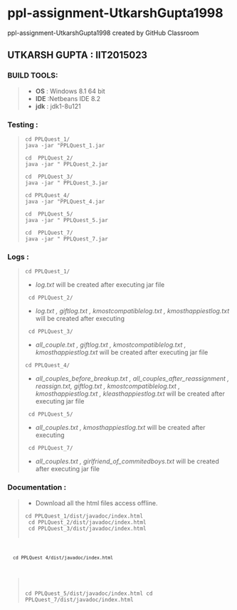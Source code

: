 # ppl-assignment-UtkarshGupta1998                                                                                                         
ppl-assignment-UtkarshGupta1998 created by GitHub Classroom                                                                               
## UTKARSH GUPTA : IIT2015023                                                                                                    
### BUILD TOOLS:
   > - **OS** : Windows 8.1 64 bit
   > - **IDE** :Netbeans IDE 8.2
   > - **jdk** : jdk1-8u121 
 ### Testing :                                   
   > <pre><code>cd PPLQuest_1/ 
   > java -jar "PPLQuest_1.jar</pre></code>
   > <pre><code>cd  PPLQuest_2/
   > java -jar " PPLQuest_2.jar</pre></code>
   > <pre><code>cd  PPLQuest_3/
   > java -jar " PPLQuest_3.jar</pre></code>
   > <pre><code>cd PPLQuest_4/ 
   > java -jar "PPLQuest_4.jar</pre></code>
   > <pre><code>cd  PPLQuest_5/
   > java -jar " PPLQuest_5.jar</pre></code>
   > <pre><code>cd  PPLQuest_7/
   > java -jar " PPLQuest_7.jar</pre></code>
 ### Logs :
   > <pre><code>cd PPLQuest_1/</pre></code>
   > - <i>log.txt</i>  will be created after executing jar file
   >  <pre><code> cd PPLQuest_2/</code></pre>     
   > - <i>log.txt , giftlog.txt , kmostcompatiblelog.txt , kmosthappiestlog.txt </i> will be created after executing </i>
   >  <pre><code> cd PPLQuest_3/</code></pre>     
   > - <i>all_couple.txt , giftlog.txt , kmostcompatiblelog.txt , kmosthappiestlog.txt</i> will be created after executing </i>
   jar file
   > <pre><code>cd PPLQuest_4/</pre></code>
   > - <i>all_couples_before_breakup.txt , all_couples_after_reassignment , reassign.txt, giftlog.txt , kmostcompatiblelog.txt , kmosthappiestlog.txt , kleasthappiestlog.txt</i>  will be created after executing jar file
   >  <pre><code> cd PPLQuest_5/</code></pre>     
   > - <i>all_couples.txt , kmosthappiestlog.txt </i> will be created after executing </i>
   >  <pre><code> cd PPLQuest_7/</code></pre>     
   > - <i>all_couples.txt , girlfriend_of_commitedboys.txt</i> will be created after executing </i>
   jar file
### Documentation :
   > - Download all the html files access offline.
   >  <pre><code>cd PPLQuest_1/dist/javadoc/index.html
   >  cd PPLQuest_2/dist/javadoc/index.html
   >  cd PPLQuest_3/dist/javadoc/index.html
      cd PPLQuest_4/dist/javadoc/index.html
   >  cd PPLQuest_5/dist/javadoc/index.html
   >  cd PPLQuest_7/dist/javadoc/index.html</pre></code>
